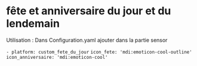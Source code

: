 # fête et anniversaire du jour et du lendemain

Utilisation : 
Dans Configuration.yaml ajouter dans la partie sensor

``- platform: custom_fete_du_jour``
	``icon_fete: 'mdi:emoticon-cool-outline'``
	``icon_anniversaire: 'mdi:emoticon-cool'``

	 